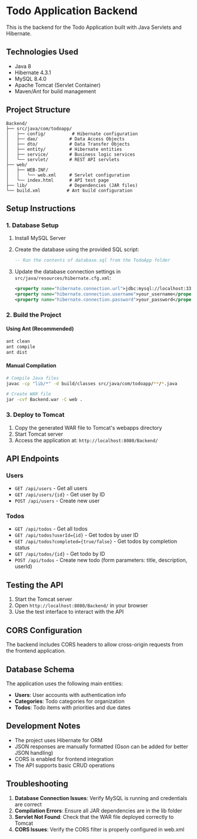# Todo Application Backend

This is the backend for the Todo Application built with Java Servlets and Hibernate.

## Technologies Used

- Java 8
- Hibernate 4.3.1
- MySQL 8.4.0
- Apache Tomcat (Servlet Container)
- Maven/Ant for build management

## Project Structure

```
Backend/
├── src/java/com/todoapp/
│   ├── config/          # Hibernate configuration
│   ├── dao/            # Data Access Objects
│   ├── dto/            # Data Transfer Objects
│   ├── entity/         # Hibernate entities
│   ├── service/        # Business logic services
│   └── servlet/        # REST API servlets
├── web/
│   ├── WEB-INF/
│   │   └── web.xml     # Servlet configuration
│   └── index.html      # API test page
├── lib/                # Dependencies (JAR files)
└── build.xml          # Ant build configuration
```

## Setup Instructions

### 1. Database Setup

1. Install MySQL Server
2. Create the database using the provided SQL script:
   ```sql
   -- Run the contents of database.sql from the TodoApp folder
   ```

3. Update the database connection settings in `src/java/resources/hibernate.cfg.xml`:
   ```xml
   <property name="hibernate.connection.url">jdbc:mysql://localhost:3306/todo_app</property>
   <property name="hibernate.connection.username">your_username</property>
   <property name="hibernate.connection.password">your_password</property>
   ```

### 2. Build the Project

#### Using Ant (Recommended)
```bash
ant clean
ant compile
ant dist
```

#### Manual Compilation
```bash
# Compile Java files
javac -cp "lib/*" -d build/classes src/java/com/todoapp/**/*.java

# Create WAR file
jar -cvf Backend.war -C web .
```

### 3. Deploy to Tomcat

1. Copy the generated WAR file to Tomcat's webapps directory
2. Start Tomcat server
3. Access the application at: `http://localhost:8080/Backend/`

## API Endpoints

### Users
- `GET /api/users` - Get all users
- `GET /api/users/{id}` - Get user by ID
- `POST /api/users` - Create new user

### Todos
- `GET /api/todos` - Get all todos
- `GET /api/todos?userId={id}` - Get todos by user ID
- `GET /api/todos?completed={true/false}` - Get todos by completion status
- `GET /api/todos/{id}` - Get todo by ID
- `POST /api/todos` - Create new todo (form parameters: title, description, userId)

## Testing the API

1. Start the Tomcat server
2. Open `http://localhost:8080/Backend/` in your browser
3. Use the test interface to interact with the API

## CORS Configuration

The backend includes CORS headers to allow cross-origin requests from the frontend application.

## Database Schema

The application uses the following main entities:
- **Users**: User accounts with authentication info
- **Categories**: Todo categories for organization
- **Todos**: Todo items with priorities and due dates

## Development Notes

- The project uses Hibernate for ORM
- JSON responses are manually formatted (Gson can be added for better JSON handling)
- CORS is enabled for frontend integration
- The API supports basic CRUD operations

## Troubleshooting

1. **Database Connection Issues**: Verify MySQL is running and credentials are correct
2. **Compilation Errors**: Ensure all JAR dependencies are in the lib folder
3. **Servlet Not Found**: Check that the WAR file deployed correctly to Tomcat
4. **CORS Issues**: Verify the CORS filter is properly configured in web.xml
